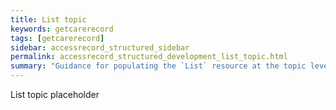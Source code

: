 ```yaml
---
title: List topic
keywords: getcarerecord
tags: [getcarerecord]
sidebar: accessrecord_structured_sidebar
permalink: accessrecord_structured_development_list_topic.html
summary: "Guidance for populating the `List` resource at the topic level resource"
---
```


List topic placeholder

